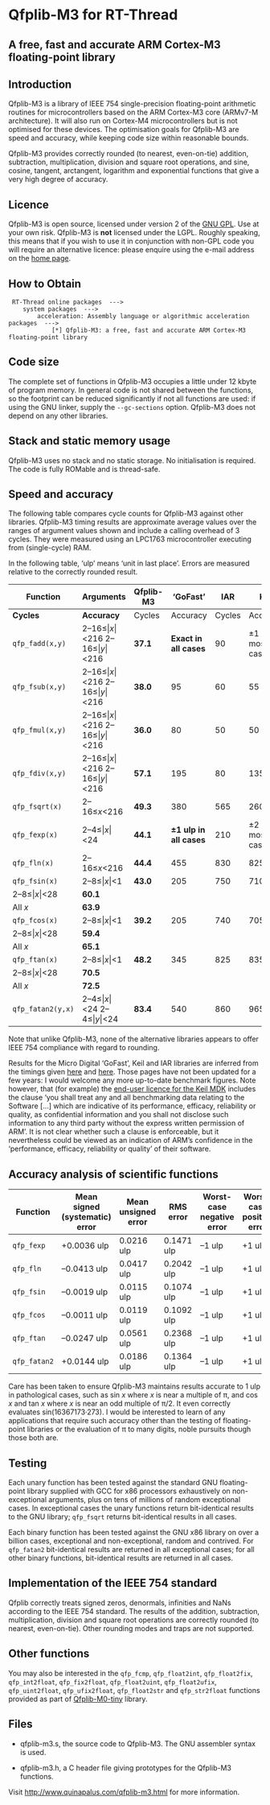 # Qfplib-M3 for RT-Thread

## A free, fast and accurate ARM Cortex-M3 floating-point library


## Introduction

Qfplib-M3 is a library of IEEE 754 single-precision floating-point arithmetic routines for microcontrollers based on the ARM Cortex-M3 core (ARMv7-M architecture). It will also run on Cortex-M4 microcontrollers but is not optimised for these devices. The optimisation goals for Qfplib-M3 are speed and accuracy, while keeping code size within reasonable bounds.

Qfplib-M3 provides correctly rounded (to nearest, even-on-tie) addition, subtraction, multiplication, division and square root operations, and sine, cosine, tangent, arctangent, logarithm and exponential functions that give a very high degree of accuracy.

## Licence

Qfplib-M3 is open source, licensed under version 2 of the [GNU GPL](http://www.gnu.org/licenses/). Use at your own risk. Qfplib-M3 is **not** licensed under the LGPL. Roughly speaking, this means that if you wish to use it in conjunction with non-GPL code you will require an alternative licence: please enquire using the e-mail address on the [home page](https://www.quinapalus.com/index.html).

## How to Obtain

```
 RT-Thread online packages  --->
    system packages  --->
        acceleration: Assembly language or algorithmic acceleration packages  --->
            [*] Qfplib-M3: a free, fast and accurate ARM Cortex-M3 floating-point library
```

## Code size

The complete set of functions in Qfplib-M3 occupies a little under 12 kbyte of program memory. In general code is not shared between the functions, so the footprint can be reduced significantly if not all functions are used: if using the GNU linker, supply the `--gc-sections` option. Qfplib-M3 does not depend on any other libraries.

## Stack and static memory usage

Qfplib-M3 uses no stack and no static storage. No initialisation is required. The code is fully ROMable and is thread-safe.

## Speed and accuracy

The following table compares cycle counts for Qfplib-M3 against other libraries. Qfplib-M3 timing results are approximate average values over the ranges of argument values shown and include a calling overhead of 3 cycles. They were measured using an LPC1763 microcontroller executing from (single-cycle) RAM.

In the following table, ‘ulp’ means ‘unit in last place’. Errors are measured relative to the correctly rounded result.

| Function          | Arguments                         | **Qfplib-M3** | ‘GoFast’                | IAR    | Keil                   |        |          |      |      |
| ----------------- | --------------------------------- | ------------- | ----------------------- | ------ | ---------------------- | ------ | -------- | ---- | ---- |
| **Cycles**        | **Accuracy**                      | Cycles        | Accuracy                | Cycles | Accuracy               | Cycles | Accuracy |      |      |
| `qfp_fadd(x,y)`   | 2–16≤\|*x*\|<216 2–16≤\|*y*\|<216 | **37.1**      | **Exact in all cases**  | 90     | ±1 ulp ‘in most cases’ | 60     | ?        | 55   | ?    |
| `qfp_fsub(x,y)`   | 2–16≤\|*x*\|<216 2–16≤\|*y*\|<216 | **38.0**      | 95                      | 60     | 55                     |        |          |      |      |
| `qfp_fmul(x,y)`   | 2–16≤\|*x*\|<216 2–16≤\|*y*\|<216 | **36.0**      | 80                      | 50     | 50                     |        |          |      |      |
| `qfp_fdiv(x,y)`   | 2–16≤\|*x*\|<216 2–16≤\|*y*\|<216 | **57.1**      | 195                     | 80     | 135                    |        |          |      |      |
| `qfp_fsqrt(x)`    | 2–16≤*x*<216                      | **49.3**      | 380                     | 565    | 260                    |        |          |      |      |
| `qfp_fexp(x)`     | 2–4≤\|*x*\|<24                    | **44.1**      | **±1 ulp in all cases** | 210    | ±2 ulp ‘in most cases’ | 1635   | ?        | 1565 | ?    |
| `qfp_fln(x)`      | 2–16≤*x*<216                      | **44.4**      | 455                     | 830    | 825                    |        |          |      |      |
| `qfp_fsin(x)`     | 2–8≤\|*x*\|<1                     | **43.0**      | 205                     | 750    | 710                    |        |          |      |      |
| 2–8≤\|*x*\|<28    | **60.1**                          |               |                         |        |                        |        |          |      |      |
| All *x*           | **63.9**                          |               |                         |        |                        |        |          |      |      |
| `qfp_fcos(x)`     | 2–8≤\|*x*\|<1                     | **39.2**      | 205                     | 740    | 705                    |        |          |      |      |
| 2–8≤\|*x*\|<28    | **59.4**                          |               |                         |        |                        |        |          |      |      |
| All *x*           | **65.1**                          |               |                         |        |                        |        |          |      |      |
| `qfp_ftan(x)`     | 2–8≤\|*x*\|<1                     | **48.2**      | 345                     | 825    | 835                    |        |          |      |      |
| 2–8≤\|*x*\|<28    | **70.5**                          |               |                         |        |                        |        |          |      |      |
| All *x*           | **72.5**                          |               |                         |        |                        |        |          |      |      |
| `qfp_fatan2(y,x)` | 2–4≤\|*x*\|<24 2–4≤\|*y*\|<24     | **83.4**      | 540                     | 860    | 965                    |        |          |      |      |

Note that unlike Qfplib-M3, none of the alternative libraries appears to offer IEEE 754 compliance with regard to rounding.

Results for the Micro Digital ‘GoFast’, Keil and IAR libraries are inferred from the timings given [here](http://www.smxrtos.com/ussw/gofast/gofast_thumb2_keil.htm) and [here](http://www.smxrtos.com/ussw/gofast/gofast_thumb2_iar.htm). Those pages have not been updated for a few years: I would welcome any more up-to-date benchmark figures. Note however, that (for example) the [end-user licence for the Keil MDK](http://www.keil.com/Content/eula/mdkeula.html) includes the clause ‘you shall treat any and all benchmarking data relating to the Software [...] which are indicative of its performance, efficacy, reliability or quality, as confidential information and you shall not disclose such information to any third party without the express written permission of ARM’. It is not clear whether such a clause is enforceable, but it nevertheless could be viewed as an indication of ARM’s confidence in the ‘performance, efficacy, reliability or quality’ of their software.

## Accuracy analysis of scientific functions

| Function     | Mean signed (systematic) error | Mean unsigned error | RMS error  | Worst-case negative error | Worst-case positive error |
| ------------ | ------------------------------ | ------------------- | ---------- | ------------------------- | ------------------------- |
| `qfp_fexp`   | +0.0036 ulp                    | 0.0216 ulp          | 0.1471 ulp | –1 ulp                    | +1 ulp                    |
| `qfp_fln`    | –0.0413 ulp                    | 0.0417 ulp          | 0.2042 ulp | –1 ulp                    | +1 ulp                    |
| `qfp_fsin`   | –0.0019 ulp                    | 0.0115 ulp          | 0.1074 ulp | –1 ulp                    | +1 ulp                    |
| `qfp_fcos`   | –0.0011 ulp                    | 0.0119 ulp          | 0.1092 ulp | –1 ulp                    | +1 ulp                    |
| `qfp_ftan`   | –0.0247 ulp                    | 0.0561 ulp          | 0.2368 ulp | –1 ulp                    | +1 ulp                    |
| `qfp_fatan2` | +0.0144 ulp                    | 0.0186 ulp          | 0.1364 ulp | –1 ulp                    | +1 ulp                    |

Care has been taken to ensure Qfplib-M3 maintains results accurate to 1 ulp in pathological cases, such as sin *x* where *x* is near a multiple of π, and cos *x* and tan *x* where *x* is near an odd multiple of π/2. It even correctly evaluates sin(16367173·273). I would be interested to learn of any applications that require such accuracy other than the testing of floating-point libraries or the evaluation of π to many digits, noble pursuits though those both are.

## Testing

Each unary function has been tested against the standard GNU floating-point library supplied with GCC for x86 processors exhaustively on non-exceptional arguments, plus on tens of millions of random exceptional cases. In exceptional cases the unary functions return bit-identical results to the GNU library; `qfp_fsqrt` returns bit-identical results in all cases.

Each binary function has been tested against the GNU x86 library on over a billion cases, exceptional and non-exceptional, random and contrived. For `qfp_fatan2` bit-identical results are returned in all exceptional cases; for all other binary functions, bit-identical results are returned in all cases.

## Implementation of the IEEE 754 standard

Qfplib correctly treats signed zeros, denormals, infinities and NaNs according to the IEEE 754 standard. The results of the addition, subtraction, multiplication, division and square root operations are correctly rounded (to nearest, even-on-tie). Other rounding modes and traps are not supported.

## Other functions

You may also be interested in the `qfp_fcmp`, `qfp_float2int`, `qfp_float2fix`, `qfp_int2float`, `qfp_fix2float`, `qfp_float2uint`, `qfp_float2ufix`, `qfp_uint2float`, `qfp_ufix2float`, `qfp_float2str` and `qfp_str2float` functions provided as part of [Qfplib-M0-tiny](https://github.com/mysterywolf/Qfplib-M0-tiny) library.

## Files

- qfplib-m3.s, the source code to Qfplib-M3. The GNU assembler syntax is used.

- qfplib-m3.h, a C header file giving prototypes for the Qfplib-M3 functions.

Visit http://www.quinapalus.com/qfplib-m3.html for more information.
